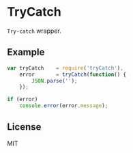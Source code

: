 # TryCatch

`Try-catch` wrapper.

## Example

```js
var tryCatch    = require('tryCatch'),
    error       = tryCatch(function() {
        JSON.parse('');
    });

if (error)
    console.error(error.message);

```

## License

MIT
